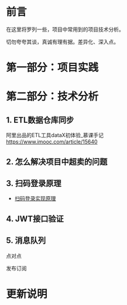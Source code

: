 # 前言

在这里将罗列一些，项目中常用到的项目技术分析。

切勿夸夸其谈，真诚有理有据。差异化、深入点。



# 第一部分：项目实践







# 第二部分：技术分析

## 1. ETL数据仓库同步

阿里出品的ETL工具dataX初体验_慕课手记
https://www.imooc.com/article/15640



## 2. 怎么解决项目中超卖的问题 



## 3. 扫码登录原理

- [扫码登录实现原理](https://mp.weixin.qq.com/s/Vp9tVJryU04j4hzLWxuVjA)





## 4. JWT接口验证







## 5. 消息队列

点对点

发布订阅







# 更新说明

